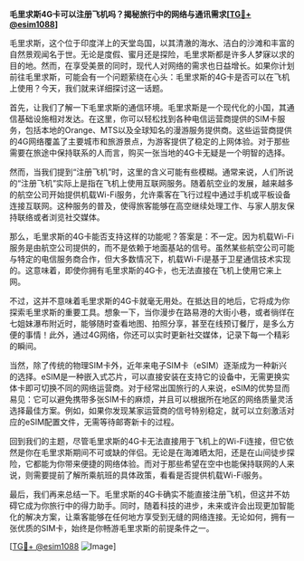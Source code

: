 **毛里求斯4G卡可以注册飞机吗？揭秘旅行中的网络与通讯需求[[TG💪+ @esim1088](https://t.me/s/esim1088)]**

毛里求斯，这个位于印度洋上的天堂岛国，以其清澈的海水、洁白的沙滩和丰富的自然景观闻名于世。无论是度假、蜜月还是探险，毛里求斯都是许多人梦寐以求的目的地。然而，在享受美景的同时，现代人对网络的需求也日益增长。如果你计划前往毛里求斯，可能会有一个问题萦绕在心头：毛里求斯的4G卡是否可以在飞机上使用？今天，我们就来详细探讨这一话题。

首先，让我们了解一下毛里求斯的通信环境。毛里求斯是一个现代化的小国，其通信基础设施相对发达。在这里，你可以轻松找到各种电信运营商提供的SIM卡服务，包括本地的Orange、MTS以及全球知名的漫游服务提供商。这些运营商提供的4G网络覆盖了主要城市和旅游景点，为游客提供了稳定的上网体验。对于那些需要在旅途中保持联系的人而言，购买一张当地的4G卡无疑是一个明智的选择。

然而，当我们提到“注册飞机”时，这里的含义可能有些模糊。通常来说，人们所说的“注册飞机”实际上是指在飞机上使用互联网服务。随着航空业的发展，越来越多的航空公司开始提供机载Wi-Fi服务，允许乘客在飞行过程中通过手机或平板设备连接互联网。这种服务的普及，使得旅客能够在高空继续处理工作、与家人朋友保持联络或者浏览社交媒体。

那么，毛里求斯的4G卡能否支持这样的功能呢？答案是：不一定。因为机载Wi-Fi服务是由航空公司提供的，而不是依赖于地面基站的信号。虽然某些航空公司可能与特定的电信服务商合作，但大多数情况下，机载Wi-Fi是基于卫星通信技术实现的。这意味着，即使你拥有毛里求斯的4G卡，也无法直接在飞机上使用它来上网。

不过，这并不意味着毛里求斯的4G卡就毫无用处。在抵达目的地后，它将成为你探索毛里求斯的重要工具。想象一下，当你漫步在路易港的大街小巷，或者徜徉在七姐妹瀑布附近时，能够随时查看地图、拍照分享，甚至在线预订餐厅，是多么方便的事情！此外，通过4G网络，你还可以实时更新社交媒体，记录下每一个精彩的瞬间。

当然，除了传统的物理SIM卡外，近年来电子SIM卡（eSIM）逐渐成为一种新兴的选择。eSIM是一种嵌入式芯片，可以直接安装在支持它的设备中，无需更换实体卡即可切换不同的网络运营商。对于经常出国旅行的人来说，eSIM的优势显而易见：它可以避免携带多张SIM卡的麻烦，并且可以根据所在地区的网络质量灵活选择最佳方案。例如，如果你发现某家运营商的信号特别稳定，就可以立刻激活对应的eSIM配置文件，无需等待邮寄新卡的过程。

回到我们的主题，尽管毛里求斯的4G卡无法直接用于飞机上的Wi-Fi连接，但它依然是你在毛里求斯期间不可或缺的伴侣。无论是在海滩晒太阳，还是在山间徒步探险，它都能为你带来便捷的网络体验。而对于那些希望在空中也能保持联网的人来说，则需要提前了解所乘航班的具体政策，看看是否提供机载Wi-Fi服务。

最后，我们再来总结一下。毛里求斯的4G卡确实不能直接注册飞机，但这并不妨碍它成为你旅行中的得力助手。同时，随着科技的进步，未来或许会出现更加智能化的解决方案，让乘客能够在任何地方享受到无缝的网络连接。无论如何，拥有一张优质的SIM卡，始终是你畅游毛里求斯的前提条件之一。

[[TG💪+ @esim1088](https://t.me/s/esim1088) ![Image](https://i.postimg.cc/4NQfJmqS/Snipaste-2025-05-13-00-14-12.png)]